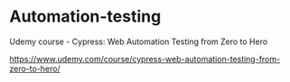 # Automation-testing  

Udemy course - Cypress: Web Automation Testing from Zero to Hero  

https://www.udemy.com/course/cypress-web-automation-testing-from-zero-to-hero/
